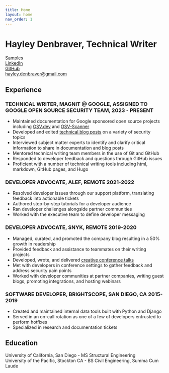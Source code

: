 ```yaml
---
title: Home
layout: home
nav_order: 1
---
```


# Hayley Denbraver, Technical Writer

[Samples](https://hayleycd.github.io/hayleycd)  
[LinkedIn](https://www.linkedin.com/in/hayleydenbraverpe/)  
[GitHub](https://github.com/hayleycd)  
[hayley.denbraver@gmail.com](mailto:hayley.denbraver@gmail.com)  


## Experience

### TECHNICAL WRITER, MAGNIT @ GOOGLE, ASSIGNED TO GOOGLE OPEN SOURCE SECURITY TEAM, 2023 - PRESENT
- Maintained documentation for Google sponsored open source projects including [OSV.dev](https://google.github.io/osv.dev) and [OSV-Scanner](https://google.github.io/osv-scanner)
- Developed and edited [technical blog posts](https://hayleycd.github.io/hayleycd/samples/#writing) on a variety of security topics
- Interviewed subject matter experts to identify and clarify critical information to share in documentation and blog posts
- Mentored technical writing team members in the use of Git and GitHub
- Responded to developer feedback and questions through GitHub issues
- Proficient with a number of technical writing tools including html, markdown, GitHub pages, and Hugo

### DEVELOPER ADVOCATE, ALEF, REMOTE 2021-2022
- Resolved developer issues through our support platform, translating feedback into actionable tickets
- Authored step-by-step tutorials for a developer audience
- Ran developer challenges alongside partner communities
- Worked with the executive team to define developer messaging

### DEVELOPER ADVOCATE, SNYK, REMOTE 2019-2020
- Managed, curated, and promoted the company blog resulting in a 50% growth in readership
- Provided feedback and assistance to teammates on their writing projects
- Developed, wrote, and delivered [creative conference talks](https://hayleycd.github.io/hayleycd/samples/#speaking)
- Met with developers in conference settings to gather feedback and address security pain points
- Worked with developer communities at partner companies, writing guest blogs, promoting integrations, and hosting webinars


### SOFTWARE DEVELOPER, BRIGHTSCOPE, SAN DIEGO, CA 2015-2019
- Created and maintained internal data tools built with Python and Django
- Served in an on-call rotation as one of a few of developers entrusted to perform hotfixes
- Specialized in research and documentation tickets

## Education
University of California, San Diego - MS Structural Engineering  
University of the Pacific, Stockton CA - BS Civil Engineering, Summa Cum Laude  
